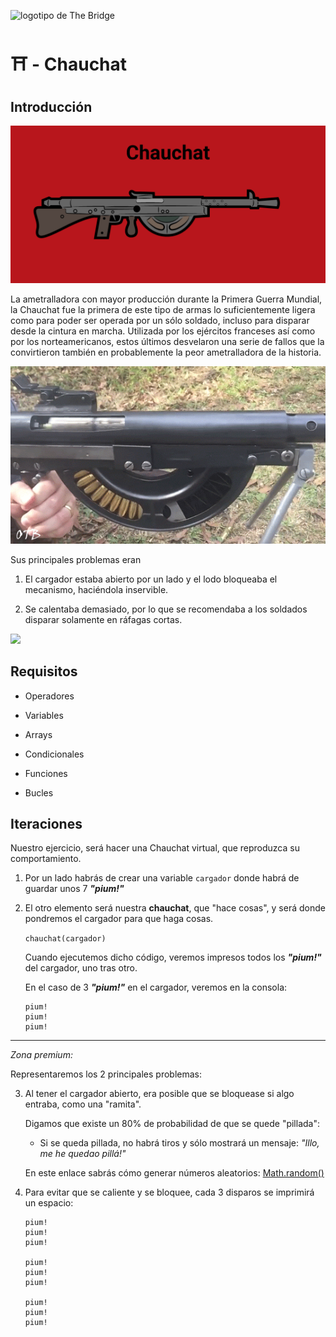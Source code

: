 ![logotipo de The Bridge](https://user-images.githubusercontent.com/27650532/77754601-e8365180-702b-11ea-8bed-5bc14a43f869.png "logotipo de The Bridge")

# :shinto_shrine: - Chauchat #

## Introducción ##

![](comic-funcionamiento.gif)

La ametralladora con mayor producción durante la Primera Guerra Mundial, la Chauchat fue la primera de este tipo de armas lo suficientemente ligera como para poder ser operada por un sólo soldado, incluso para disparar desde la cintura en marcha. Utilizada por los ejércitos franceses así como por los norteamericanos, estos últimos desvelaron una serie de fallos que la convirtieron también en probablemente la peor ametralladora de la historia.

![](funcionamiento.gif)

Sus principales problemas eran

1. El cargador estaba abierto por un lado y el lodo bloqueaba el mecanismo, haciéndola inservible.

2. Se calentaba demasiado, por lo que se recomendaba a los soldados disparar solamente en ráfagas cortas.

![](sonrisas-y-lagrimas.webp)

## Requisitos ##

- Operadores
  
- Variables

- Arrays
  
- Condicionales

- Funciones
  
- Bucles


## Iteraciones ##

Nuestro ejercicio, será hacer una Chauchat virtual, que reproduzca su comportamiento.

1. Por un lado habrás de crear una variable `cargador` donde habrá de guardar unos 7 **_"pium!"_**

2. El otro elemento será nuestra **chauchat**, que "hace cosas", y será donde pondremos el cargador para que haga cosas.

    `chauchat(cargador)`

    Cuando ejecutemos dicho código, veremos impresos todos los **_"pium!"_** del cargador, uno tras otro.

    En el caso de 3 **_"pium!"_** en el cargador, veremos en la consola:

    ```
    pium!
    pium!
    pium!
    ```

-------------------------------------------------------------------------------

_Zona premium:_

Representaremos los 2 principales problemas:

3. Al tener el cargador abierto, era posible que se bloquease si algo entraba, como una "ramita".

    Digamos que existe un 80% de probabilidad de que se quede "pillada":

    - Si se queda pillada, no habrá tiros y sólo mostrará un mensaje: _"Illo, me he quedao pillá!"_

    En este enlace sabrás cómo generar números aleatorios: [Math.random()](https://www.w3schools.com/js/js_random.asp)

4. Para evitar que se caliente y se bloquee, cada 3 disparos se imprimirá un espacio:

    ```
    pium!
    pium!
    pium!

    pium!
    pium!
    pium!

    pium!
    pium!
    pium!
    ```
